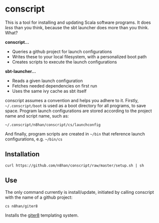 conscript
=========

This is a tool for installing and updating Scala software programs. It
does *less* than you think, because the sbt launcher does more than
you think. What?

**conscript...**

* Queries a github project for launch configurations
* Writes these to your local filesystem, with a personalized boot path
* Creates scripts to execute the launch configurations

**sbt-launcher...**

* Reads a given launch configuration
* Fetches needed dependencies on first run
* Uses the same ivy cache as sbt itself

conscript assumes a convention and helps you adhere to it. Firstly,
`~/.conscript/boot` is used as a boot directory for all programs, to
save space. Program launch configurations are stored according to
the project name and script name, such as:

    ~/.conscript/n8han/conscript/cs/launchconfig

And finally, program scripts are created in `~/bin` that reference
launch configurations, e.g. `~/bin/cs`

Installation
------------

    curl https://github.com/n8han/conscript/raw/master/setup.sh | sh

Use
---

The only command currently is install/update, initiated by calling
conscript with the name of a github project:

    cs n8han/giter8

Installs the [giter8](https://github.com/n8han/giter8) templating system.
